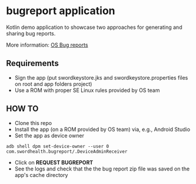# bugreport application
Kotlin demo application to showcase two approaches for generating and sharing bug reports.

More information: [OS Bug reports](https://www.notion.so/swordhealth/OS-Bug-reports-2de2569e1fb046c195574936ebc2ef6c)

## Requirements
- Sign the app (put swordkeystore.jks and swordkeystore.properties files on root and app folders project)
- Use a ROM with proper SE Linux rules provided by OS team

## HOW TO
- Clone this repo
- Install the app (on a ROM provided by OS team) via, e.g., Android Studio
- Set the app as device owner
```
adb shell dpm set-device-owner --user 0 com.swordhealth.bugreport/.DeviceAdminReceiver
```
- Click on **REQUEST BUGREPORT**
- See the logs and check that the the bug report zip file was saved on the app's cache directory

  
